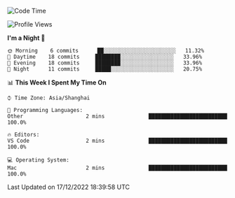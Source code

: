<!--START_SECTION:waka-->
![Code Time](http://img.shields.io/badge/Code%20Time-38%20hrs%2021%20mins-blue)

![Profile Views](http://img.shields.io/badge/Profile%20Views-0-blue)

**I'm a Night 🦉** 

```text
🌞 Morning    6 commits      ██░░░░░░░░░░░░░░░░░░░░░░░   11.32% 
🌆 Daytime    18 commits     ████████░░░░░░░░░░░░░░░░░   33.96% 
🌃 Evening    18 commits     ████████░░░░░░░░░░░░░░░░░   33.96% 
🌙 Night      11 commits     █████░░░░░░░░░░░░░░░░░░░░   20.75%

```


📊 **This Week I Spent My Time On** 

```text
⌚︎ Time Zone: Asia/Shanghai

💬 Programming Languages: 
Other                    2 mins              █████████████████████████   100.0%

🔥 Editors: 
VS Code                  2 mins              █████████████████████████   100.0%

💻 Operating System: 
Mac                      2 mins              █████████████████████████   100.0%

```


 Last Updated on 17/12/2022 18:39:58 UTC
<!--END_SECTION:waka-->
